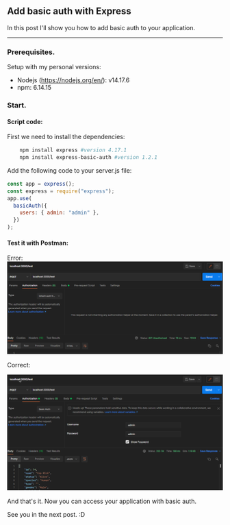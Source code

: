 ## Add basic auth with Express

In this post I'll show you how to add basic auth to your application. 

---

### Prerequisites.

Setup with my personal versions:

- Nodejs (https://nodejs.org/en/): v14.17.6
- npm: 6.14.15

### Start.
#### Script code:

First we need to install the dependencies:

```bash
    npm install express #version 4.17.1
    npm install express-basic-auth #version 1.2.1
```

Add the following code to your server.js file:

```js
const app = express();
const express = require("express");
app.use(
  basicAuth({
    users: { admin: "admin" },
  })
);
```

#### Test it with Postman:

Error:
<img src="/content/images/2021/12/basic.auth-error.png">

Correct:

<img src="/content/images/2021/12/basic.auth-okey.png">


And that's it. Now you can access your application with basic auth.

See you in the next post. :D